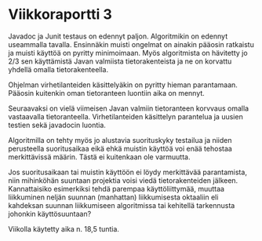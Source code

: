 ﻿# Viikkoraportti 3

Javadoc ja Junit testaus on edennyt paljon. Algoritmikin on edennyt useammalla tavalla. Ensinnäkin muisti ongelmat on ainakin pääosin ratkaistu ja muisti käyttöä on pyritty minimoimaan. Myös algoritmista on hävitetty jo 2/3 sen käyttämistä Javan valmiista tietorakenteista ja ne on korvattu yhdellä omalla tietorakenteella.

Ohjelman virhetilanteiden käsittelyäkin on pyritty hieman parantamaan. Pääosin kuitenkin oman tietoranteen luontiin aika on mennyt.

Seuraavaksi on vielä viimeisen Javan valmiin tietoranteen korvvaus omalla vastaavalla tietoranteella. Virhetilanteiden käsittelyn parantelua ja uusien testien sekä javadocin luontia. 

Algoritmilla on tehty myös jo alustavia suorituskyky testailua ja niiden perusteella suoritusaikaa eikä ehkä muistin käyttöä voi enää tehostaa merkittävissä määrin. Tästä ei kuitenkaan ole varmuutta. 

Jos suoritusaikaan tai muistin käyttöön ei löydy merkittävää parantamista, niin mihinköhän suuntaan projektia voisi viedä tietorakenteiden jälkeen. Kannattaisiko esimerkiksi tehdä parempaa käyttöliittymää, muuttaa liikkuminen neljän suunnan (manhattan) liikkumisesta oktaaliin eli kahdeksan suunnan liikkumiseen algoritmissa tai kehitellä tarkennusta johonkin käyttösuuntaan?

Viikolla käytetty aika n. 18,5 tuntia.